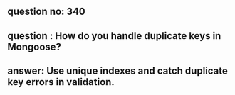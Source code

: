
      
## question no: 340

## question : How do you handle duplicate keys in Mongoose?

## answer: Use unique indexes and catch duplicate key errors in validation.
      